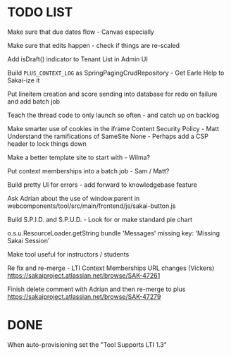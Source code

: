 
TODO LIST
=========

Make sure that due dates flow - Canvas especially

Make sure that edits happen - check if things are re-scaled

Add isDraft() indicator to Tenant List in Admin UI

Build `PLUS_CONTEXT_LOG` as SpringPagingCrudRepository - Get Earle Help to Sakai-ize it

Put lineitem creation and score sending into database for redo on failure and add batch job

Teach the thread code to only launch so often - and catch up on backlog

Make smarter use of cookies in the iframe Content Security Policy - Matt 
Understand the ramifications of SameSite None - Perhaps add a CSP header to lock things down

Make a better template site to start with - Wilma?

Put context memberships into a batch job - Sam / Matt?

Build pretty UI for errors - add forward to knowledgebase feature

Ask Adrian about the use of window.parent in webcomponents/tool/src/main/frontend/js/sakai-button.js

Build S.P.I.D. and S.P.U.D. - Look for or make standard pie chart

o.s.u.ResourceLoader.getString bundle 'Messages'  missing key: 'Missing Sakai Session'

Make tool useful for instructors / students

Re fix and re-merge - LTI Context Memberships URL changes (Vickers)   
https://sakaiproject.atlassian.net/browse/SAK-47261

Finish delete comment with Adrian and then re-merge to plus
https://sakaiproject.atlassian.net/browse/SAK-47279

DONE
====

When auto-provisioning set the "Tool Supports LTI 1.3"




